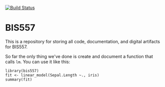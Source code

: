 [![Build Status](https://travis-ci.org/tianqizhao1203/bis557.svg?branch=master)](https://travis-ci.org/tianqizhao1203/bis557)

BIS557
===

This is a repository for storing all code, documentation, and digital 
artifacts for BIS557.

So far the only thing we've done is create and document a function that
calls `lm`. You can use it like this:

```{R}
library(bis557)
fit <- linear_model(Sepal.Length ~., iris)
summary(fit)
```
